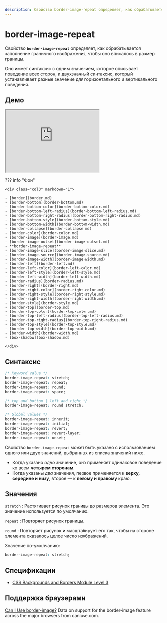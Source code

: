 ```yaml
---
description: Свойство border-image-repeat определяет, как обрабатывается заполнение граничного изображения, чтобы оно вписалось в размер границы
---
```


# border-image-repeat

Свойство **`border-image-repeat`** определяет, как обрабатывается заполнение граничного изображения, чтобы оно вписалось в размер границы.

Оно имеет синтаксис с одним значением, которое описывает поведение всех сторон, и двухзначный синтаксис, который устанавливает разные значение для горизонтального и вертикального поведения.

## Демо

<iframe class="interactive is-default-height" height="200" src="https://interactive-examples.mdn.mozilla.net/pages/css/border-image-repeat.html" title="MDN Web Docs Interactive Example" loading="lazy" data-readystate="complete"></iframe>

??? info "Фон"

    <div class="col3" markdown="1">

    - [border](border.md)
    - [border-bottom](border-bottom.md)
    - [border-bottom-color](border-bottom-color.md)
    - [border-bottom-left-radius](border-bottom-left-radius.md)
    - [border-bottom-right-radius](border-bottom-right-radius.md)
    - [border-bottom-style](border-bottom-style.md)
    - [border-bottom-width](border-bottom-width.md)
    - [border-collapse](border-collapse.md)
    - [border-color](border-color.md)
    - [border-image](border-image.md)
    - [border-image-outset](border-image-outset.md)
    - **border-image-repeat**
    - [border-image-slice](border-image-slice.md)
    - [border-image-source](border-image-source.md)
    - [border-image-width](border-image-width.md)
    - [border-left](border-left.md)
    - [border-left-color](border-left-color.md)
    - [border-left-style](border-left-style.md)
    - [border-left-width](border-left-width.md)
    - [border-radius](border-radius.md)
    - [border-right](border-right.md)
    - [border-right-color](border-right-color.md)
    - [border-right-style](border-right-style.md)
    - [border-right-width](border-right-width.md)
    - [border-style](border-style.md)
    - [border-top](border-top.md)
    - [border-top-color](border-top-color.md)
    - [border-top-left-radius](border-top-left-radius.md)
    - [border-top-right-radius](border-top-right-radius.md)
    - [border-top-style](border-top-style.md)
    - [border-top-width](border-top-width.md)
    - [border-width](border-width.md)
    - [box-shadow](box-shadow.md)

    </div>

## Синтаксис

```css
/* Keyword value */
border-image-repeat: stretch;
border-image-repeat: repeat;
border-image-repeat: round;
border-image-repeat: space;

/* top and bottom | left and right */
border-image-repeat: round stretch;

/* Global values */
border-image-repeat: inherit;
border-image-repeat: initial;
border-image-repeat: revert;
border-image-repeat: revert-layer;
border-image-repeat: unset;
```

Свойство `border-image-repeat` может быть указано с использованием одного или двух значений, выбранных из списка значений ниже.

- Когда указано _одно_ значение, оно применяет одинаковое поведение ко всем **четырем сторонам**.
- Когда указаны _два_ значения, первое применяется к **верху, середине и низу**, второе — к **левому и правому** краю.

## Значения

`stretch`
: Растягивает рисунок границы до размеров элемента. Это значение используется по умолчанию.

`repeat`
: Повторяет рисунок границы.

`round`
: Повторяет рисунок и масштабирует его так, чтобы на стороне элемента оказалось целое число изображений.

Значение по-умолчанию:

```css
border-image-repeat: stretch;
```

## Спецификации

- [CSS Backgrounds and Borders Module Level 3](https://w3c.github.io/csswg-drafts/css-backgrounds/#the-border-image-repeat)

## Поддержка браузерами

<p class="ciu_embed" data-feature="border-image" data-periods="future_1,current,past_1,past_2">
  <a href="http://caniuse.com/#feat=border-image">Can I Use border-image?</a> Data on support for the border-image feature across the major browsers from caniuse.com.
</p>
